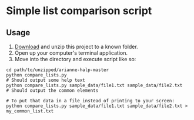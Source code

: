 # Simple list comparison script

## Usage

1. [Download][download] and unzip this project to a known folder.
2. Open up your computer's terminal application.
3. Move into the directory and execute script like so:

```
cd path/to/unzipped/arianne-halp-master
python compare_lists.py
# Should output some help text
python compare_lists.py sample_data/file1.txt sample_data/file2.txt
# Should output the common elements

# To put that data in a file instead of printing to your screen:
python compare_lists.py sample_data/file1.txt sample_data/file2.txt > my_common_list.txt
```

   [download]: https://github.com/patcon/arianne-halp/archive/master.zip
